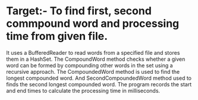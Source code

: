 # Target:- To find first, second commpound word and processing time from given file.
It uses a BufferedReader to read words from a specified file and stores them in a HashSet.
The CompoundWord method checks whether a given word can be formed by compounding other words in the set using a recursive approach.
The CompoundedWord method is used to find the longest compounded word. And SecondCompoundedWord method used to finds the second longest compounded word.
The program records the start and end times to calculate the processing time in milliseconds.
